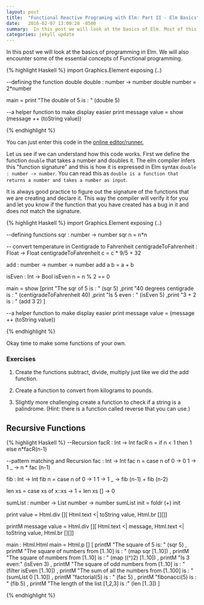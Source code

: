 ```yaml
---
layout: post
title:  "Functional Reactive Programing with Elm: Part II - Elm Basics"
date:   2016-02-07 13:00:28 -0500
summary:  In this post we will look at the basics of Elm. Most of this should be familiar to someone with a functional programming background like Haskell, but the syntax is slightly different.
categories: jekyll update
---
```


In this post we will look at the basics of programming in Elm. We will also encounter some of the essential concepts of Functional programming.

{% highlight Haskell %}
import Graphics.Element exposing (..)

--defining the function double
double : number -> number
double number =
  2*number

main = print "The double of 5 is : " (double 5)

--a helper function to make display easier
print message value = show (message ++ (toString value))

{% endhighlight %}

You can just enter this code in the [online editor/runner.][try-elm]

Let us see if we can understand how this code works.
First we define the function `double` that  takes a number and doubles it. The elm compiler infers this "function signature" and this is how it is expressed in Elm syntax `double : number -> number`. You can read this as `double is a function that returns a number and takes a number as input`.

It is always good practice to figure out the signature of the functions that we are creating and declare it. This way the compiler will verify it for you and let you know if the function that you have created has a bug in it and does not match the signature.

{% highlight Haskell %}
import Graphics.Element exposing (..)

--defining functions
sqr : number -> number
sqr n =
  n*n

-- convert temperature in Centigrade to Fahrenheit
centigradeToFahrenheit : Float -> Float
centigradeToFahrenheit c =
  c * 9/5 + 32

add : number -> number -> number
add a b =
  a + b

isEven : Int -> Bool
isEven n =
   n % 2 == 0

main = show [print "The sqr of 5 is : " (sqr 5)
        ,print "40 degrees centigrade is : " (centigradeToFahrenheit 40)
        ,print "Is 5 even : " (isEven 5)
        ,print "3 + 2 is : " (add 3 2)
        ]

--a helper function to make display easier
print message value = (message ++ (toString value))

{% endhighlight %}

Okay time to make some functions of your own.

### Exercises

1. Create the functions subtract, divide, multiply just like we did the add function.

2. Create a function to convert from kilograms to pounds.

3. Slightly more challenging create a function to check if a string is a palindrome. (Hint: there is a function called reverse that you can use.)

## Recursive Functions

{% highlight Haskell %}
--Recursion
facR : Int -> Int
facR n =
  if n < 1 then 1 else n*facR(n-1)

--pattern matching and Recursion
fac : Int -> Int
fac n =
  case n of
    0 -> 0
    1 -> 1
    _     -> n * fac (n-1)

fib : Int -> Int
fib n =
  case n of
    0 -> 1
    1 -> 1
    _ -> fib (n-1) + fib (n-2)

len xs = case xs of
  x::xs -> 1 + len xs
  []    -> 0


sumList : number -> List number -> number
sumList init =
  foldr (+) init


print value =
  Html.div [][ Html.text <| toString value, Html.br [][]]

printM message value =
  Html.div [][ Html.text <| message, Html.text <| toString value, Html.br [][]]


main : Html.Html
main =
    Html.p []
    [ printM "The square of 5 is: " (sqr 5)
    , printM "The square of numbers from [1..10] is : " (map sqr [1..10])
    , printM "The square of numbers from [1..10] is : " (map ((^)2) [1..10])
    , printM "Is 3 even:" (isEven 3)
    , printM "The square of odd numbers from [1..10] is : " (filter isEven [1..10])
    , printM "The sum of all the numbers from [1..100] is : " (sumList 0 [1..10])
    , printM "factorial(5) is : " (fac 5)
    , printM "fibonacci(5) is : " (fib 5)
    , printM "The length of the list [1,2,3] is :" (len [1..3])
    ]

{% endhighlight %}

[try-elm]: http://elm-lang.org/try
